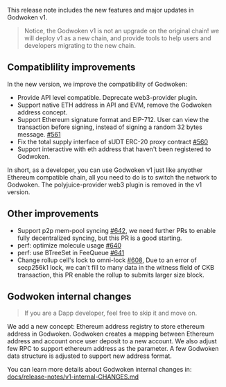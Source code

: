 This release note includes the new features and major updates in Godwoken v1.

> Notice, the Godwoken v1 is not an upgrade on the original chain! we will deploy v1 as a new chain, and provide tools to help users and developers migrating to the new chain.

## Compatiblility improvements

In the new version, we improve the compatibility of Godwoken:

- Provide API level compatible. Deprecate web3-provider plugin.
- Support native ETH address in API and EVM, remove the Godwoken address concept.
- Support Ethereum signature format and EIP-712. User can view the transaction before signing, instead of signing a random 32 bytes message. [#561](https://github.com/nervosnetwork/godwoken/pull/561)
- Fix the total supply interface of sUDT ERC-20 proxy contract [#560](https://github.com/nervosnetwork/godwoken/pull/560)
- Support interactive with eth address that haven't been registered to Godwoken.

In short, as a developer, you can use Godwoken v1 just like anyother Ethereum compatible chain, all you need to do is to switch the network to Godwoken. The polyjuice-provider web3 plugin is removed in the v1 version.

## Other improvements

- Support p2p mem-pool syncing [#642](https://github.com/nervosnetwork/godwoken/pull/642), we need further PRs to enable fully decentralized syncing, but this PR is a good starting.
- perf: optimize molecule usage [#640](https://github.com/nervosnetwork/godwoken/pull/640)
- perf: use BTreeSet in FeeQueue [#641](https://github.com/nervosnetwork/godwoken/pull/641)
- Change rollup cell's lock to omni-lock [#608](https://github.com/nervosnetwork/godwoken/pull/608), Due to an error of secp256k1 lock, we can't fill to many data in the witness field of CKB transaction, this PR enable the rollup to submits larger size block.

## Godwoken internal changes

> If you are a Dapp developer, feel free to skip it and move on.

We add a new concept: Ethereum address registry to store ethereum address in Godwoken. Godwoken creates a mapping between Ethereum address and account once user deposit to a new account. We also adjust few RPC to support ethereum address as the parameter. A few Godwoken data structure is adjusted to support new address format.

You can learn more details about Godwoken internal changes in: [docs/release-notes/v1-internal-CHANGES.md](https://github.com/nervosnetwork/godwoken/blob/develop/docs/release-notes/v1-internal-CHANGES.md)
